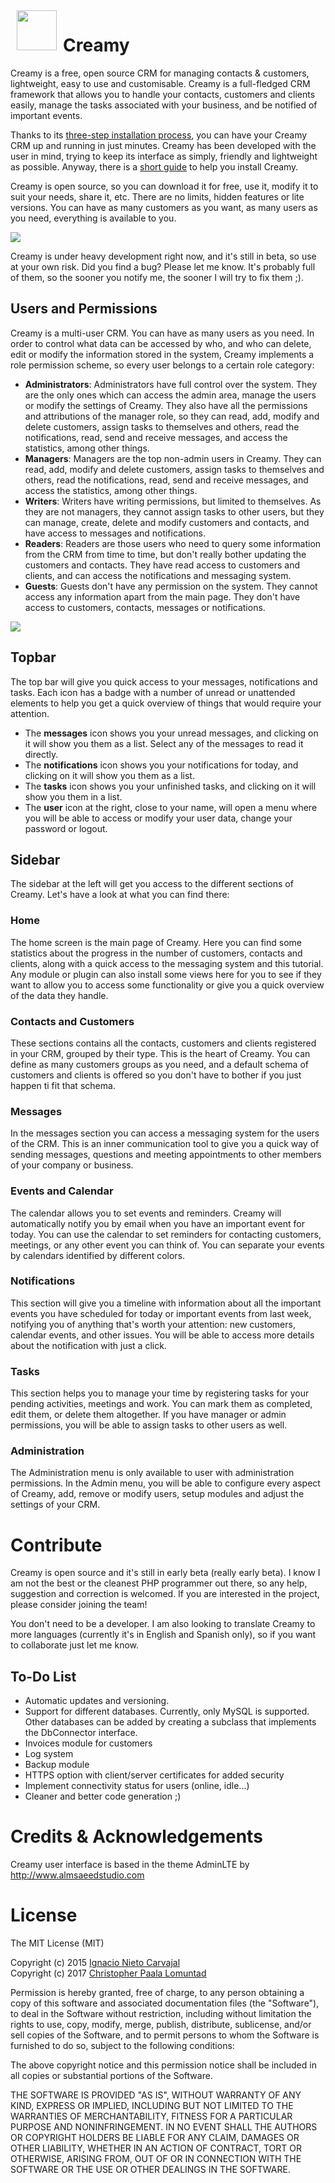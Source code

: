 <img src="http://iknowitworks.org/images/creamy_logo.png" width="64" height="64" align="left" hspace="10"/>

# Creamy
Creamy is a free, open source CRM for managing contacts & customers, lightweight, easy to use and customisable. Creamy is a full-fledged CRM framework that allows you to handle your contacts, customers and clients easily, manage the tasks associated with your business, and be notified of important events.

Thanks to its [three-step installation process](https://github.com/iKnowITWorks/Creamy/wiki/Installation), you can have your Creamy CRM up and running in just minutes. Creamy has been developed with the user in mind, trying to keep its interface as simply, friendly and lightweight as possible. Anyway, there is a [short guide](https://github.com/iKnowITWorks/Creamy/wiki/Installation) to help you install Creamy.

Creamy is open source, so you can download it for free, use it, modify it to suit your needs, share it, etc. There are no limits, hidden features or lite versions. You can have as many customers as you want, as many users as you need, everything is available to you.

![](http://iknowitworks.org/images/creamy_responsive.png)

Creamy is under heavy development right now, and it's still in beta, so use at your own risk. Did you find a bug? Please let me know. It's probably full of them, so the sooner you notify me, the sooner I will try to fix them ;).

## Users and Permissions
Creamy is a multi-user CRM. You can have as many users as you need. In order to control what data can be accessed by who, and who can delete, edit or modify the information stored in the system, Creamy implements a role permission scheme, so every user belongs to a certain role category:

* **Administrators**: Administrators have full control over the system. They are the only ones which can access the admin area, manage the users or modify the settings of Creamy. They also have all the permissions and attributions of the manager role, so they can read, add, modify and delete customers, assign tasks to themselves and others, read the notifications, read, send and receive messages, and access the statistics, among other things.
* **Managers**: Managers are the top non-admin users in Creamy. They can read, add, modify and delete customers, assign tasks to themselves and others, read the notifications, read, send and receive messages, and access the statistics, among other things.
* **Writers**: Writers have writing permissions, but limited to themselves. As they are not managers, they cannot assign tasks to other users, but they can manage, create, delete and modify customers and contacts, and have access to messages and notifications.
* **Readers**: Readers are those users who need to query some information from the CRM from time to time, but don't really bother updating the customers and contacts. They have read access to customers and clients, and can access the notifications and messaging system.
* **Guests**: Guests don't have any permission on the system. They cannot access any information apart from the main page. They don't have access to customers, contacts, messages or notifications.

![](http://iknowitworks.org/images/creamy_features.png)

## Topbar

The top bar will give you quick access to your messages, notifications and tasks. Each icon has a badge with a number of unread or unattended elements to help you get a quick overview of things that would require your attention.

* The **messages** icon shows you your unread messages, and clicking on it will show you them as a list. Select any of the messages to read it directly.
* The **notifications** icon shows you your notifications for today, and clicking on it will show you them as a list.
* The **tasks** icon shows you your unfinished tasks, and clicking on it will show you them in a list.
* The **user** icon at the right, close to your name, will open a menu where you will be able to access or modify your user data, change your password or logout.

## Sidebar

The sidebar at the left will get you access to the different sections of Creamy. Let's have a look at what you can find there:

### Home
The home screen is the main page of Creamy. Here you can find some statistics about the progress in the number of customers, contacts and clients, along with a quick access to the messaging system and this tutorial. Any module or plugin can also install some views here for you to see if they want to allow you to access some functionality or give you a quick overview of the data they handle.

### Contacts and Customers
These sections contains all the contacts, customers and clients registered in your CRM, grouped by their type. This is the heart of Creamy. You can define as many customers groups as you need, and a default schema of customers and clients is offered so you don't have to bother if you just happen ti fit that schema.

### Messages
In the messages section you can access a messaging system for the users of the CRM. This is an inner communication tool to give you a quick way of sending messages, questions and meeting appointments to other members of your company or business.

### Events and Calendar
The calendar allows you to set events and reminders. Creamy will automatically notify you by email when you have an important event for today. You can use the calendar to set reminders for contacting customers, meetings, or any other event you can think of. You can separate your events by calendars identified by different colors.

### Notifications
This section will give you a timeline with information about all the important events you have scheduled for today or important events from last week, notifying you of anything that's worth your attention: new customers, calendar events, and other issues. You will be able to access more details about the notification with just a click.

### Tasks
This section helps you to manage your time by registering tasks for your pending activities, meetings and work. You can mark them as completed, edit them, or delete them altogether. If you have manager or admin permissions, you will be able to assign tasks to other users as well.

### Administration
The Administration menu is only available to user with administration permissions. In the Admin menu, you will be able to configure every aspect of Creamy, add, remove or modify users, setup modules and adjust the settings of your CRM.

# Contribute

Creamy is open source and it's still in early beta (really early beta). I know I am not the best or the cleanest PHP programmer out there, so any help, suggestion and correction is welcomed. If you are interested in the project, please consider joining the team!

You don't need to be a developer. I am also looking to translate Creamy to more languages (currently it's in English and Spanish only), so if you want to collaborate just let me know.

## To-Do List

* Automatic updates and versioning.
* Support for different databases. Currently, only MySQL is supported. Other databases can be added by creating a subclass that implements the DbConnector interface.
* Invoices module for customers
* Log system
* Backup module
* HTTPS option with client/server certificates for added security
* Implement connectivity status for users (online, idle...)
* Cleaner and better code generation ;)

# Credits & Acknowledgements

Creamy user interface is based in the theme AdminLTE by http://www.almsaeedstudio.com

# License

The MIT License (MIT)

Copyright (c) 2015 [Ignacio Nieto Carvajal](http://digitalleaves.com)<br>
Copyright (c) 2017 [Christopher Paala Lomuntad](http://iknowitworks.org)

Permission is hereby granted, free of charge, to any person obtaining a copy
of this software and associated documentation files (the "Software"), to deal
in the Software without restriction, including without limitation the rights
to use, copy, modify, merge, publish, distribute, sublicense, and/or sell
copies of the Software, and to permit persons to whom the Software is
furnished to do so, subject to the following conditions:

The above copyright notice and this permission notice shall be included in
all copies or substantial portions of the Software.

THE SOFTWARE IS PROVIDED "AS IS", WITHOUT WARRANTY OF ANY KIND, EXPRESS OR
IMPLIED, INCLUDING BUT NOT LIMITED TO THE WARRANTIES OF MERCHANTABILITY,
FITNESS FOR A PARTICULAR PURPOSE AND NONINFRINGEMENT. IN NO EVENT SHALL THE
AUTHORS OR COPYRIGHT HOLDERS BE LIABLE FOR ANY CLAIM, DAMAGES OR OTHER
LIABILITY, WHETHER IN AN ACTION OF CONTRACT, TORT OR OTHERWISE, ARISING FROM,
OUT OF OR IN CONNECTION WITH THE SOFTWARE OR THE USE OR OTHER DEALINGS IN
THE SOFTWARE.

